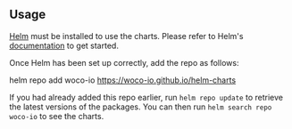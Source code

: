 ## Usage

[Helm](https://helm.sh) must be installed to use the charts.  Please refer to
Helm's [documentation](https://helm.sh/docs) to get started.

Once Helm has been set up correctly, add the repo as follows:

helm repo add woco-io https://woco-io.github.io/helm-charts

If you had already added this repo earlier, run `helm repo update` to retrieve
the latest versions of the packages.  You can then run `helm search repo
woco-io` to see the charts.
